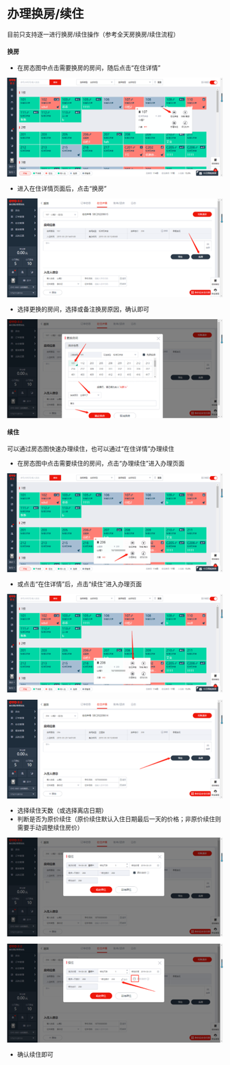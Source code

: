 # 办理换房/续住

目前只支持逐一进行换房/续住操作（参考全天房换房/续住流程）

#### 换房

* 在房态图中点击需要换房的房间，随后点击“在住详情”

![](../../../.gitbook/assets/image%20%28318%29.png)

* 进入在住详情页面后，点击“换房”

![](../../../.gitbook/assets/image%20%28119%29.png)

* 选择更换的房间，选择或备注换房原因，确认即可

![](../../../.gitbook/assets/image%20%28461%29.png)

#### 续住

可以通过房态图快速办理续住，也可以通过“在住详情”办理续住

* 在房态图中点击需要续住的房间，点击“办理续住”进入办理页面

![](../../../.gitbook/assets/image%20%28364%29.png)

* 或点击“在住详情”后，点击“续住”进入办理页面

![](../../../.gitbook/assets/image%20%2887%29.png)

![](../../../.gitbook/assets/image%20%28179%29.png)

* 选择续住天数（或选择离店日期）
* 判断是否为原价续住（原价续住默认入住日期最后一天的价格；非原价续住则需要手动调整续住房价）

![](../../../.gitbook/assets/image%20%2868%29.png)

![](../../../.gitbook/assets/image%20%28701%29.png)

* 确认续住即可

